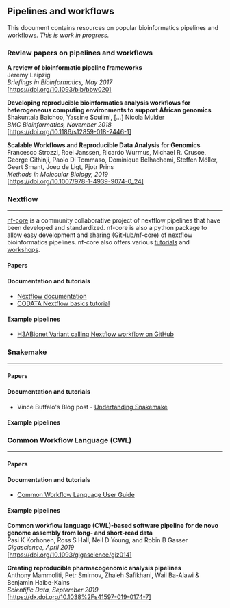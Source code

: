 ## Pipelines and workflows
This document contains resources on popular bioinformatics pipelines and workflows. _This is work in progress._

### Review papers on pipelines and workflows

**A review of bioinformatic pipeline frameworks**  
Jeremy Leipzig  
_Briefings in Bioinformatics, May 2017_  
[https://doi.org/10.1093/bib/bbw020]

**Developing reproducible bioinformatics
analysis workflows for heterogeneous
computing environments to support African
genomics**  
Shakuntala Baichoo, Yassine Souilmi, […] Nicola Mulder  
_BMC Bioinformatics, November 2018_  
[https://doi.org/10.1186/s12859-018-2446-1]

**Scalable Workflows and Reproducible Data Analysis for Genomics**  
Francesco Strozzi, Roel Janssen, Ricardo Wurmus, Michael R. Crusoe, George Githinji, Paolo Di Tommaso, Dominique Belhachemi, Steffen Möller, Geert Smant, Joep de Ligt, Pjotr Prins  
_Methods in Molecular Biology, 2019_  
[https://doi.org/10.1007/978-1-4939-9074-0_24]


### Nextflow
------------------
[nf-core](https://nf-co.re/) is a community collaborative project of nextflow pipelines that have been developed and standardized. nf-core is also a python package to allow easy development and sharing (GitHub/nf-core) of nextflow bioinformatics pipelines.
nf-core also offers various [tutorials](https://nf-co.re/usage/nextflow) and [workshops](https://github.com/nextflow-io/nf-hack17-tutorial). 

#### Papers

#### Documentation and tutorials

- [Nextflow documentation](https://www.nextflow.io/docs/latest/index.html)  
- [CODATA Nextflow basics tutorial](https://codata-rda-advanced-bioinformatics-2019.readthedocs.io/en/latest/4.Day4.html)

#### Example pipelines
- [H3ABionet Variant calling Nextflow workflow on GitHub](https://github.com/h3abionet/h3avarcall)  


### Snakemake
-------------

#### Papers

#### Documentation and tutorials
- Vince Buffalo's Blog post - [Undertanding Snakemake](https://vincebuffalo.com/blog/2020/03/04/understanding-snakemake.html)

#### Example pipelines


### Common Workflow Language (CWL)
----------------------------------

#### Papers


#### Documentation and tutorials
- [Common Workflow Language User Guide](https://www.commonwl.org/user_guide/)

#### Example pipelines
**Common workflow language (CWL)-based software pipeline for de novo genome assembly from long- and short-read data**  
Pasi K Korhonen, Ross S Hall, Neil D Young, and Robin B Gasser  
*Gigascience, April 2019*  
[https://doi.org/10.1093/gigascience/giz014]

**Creating reproducible pharmacogenomic analysis pipelines**  
Anthony Mammoliti, Petr Smirnov, Zhaleh Safikhani, Wail Ba-Alawi & Benjamin Haibe-Kains  
*Scientific Data, September 2019*  
[https://dx.doi.org/10.1038%2Fs41597-019-0174-7]
